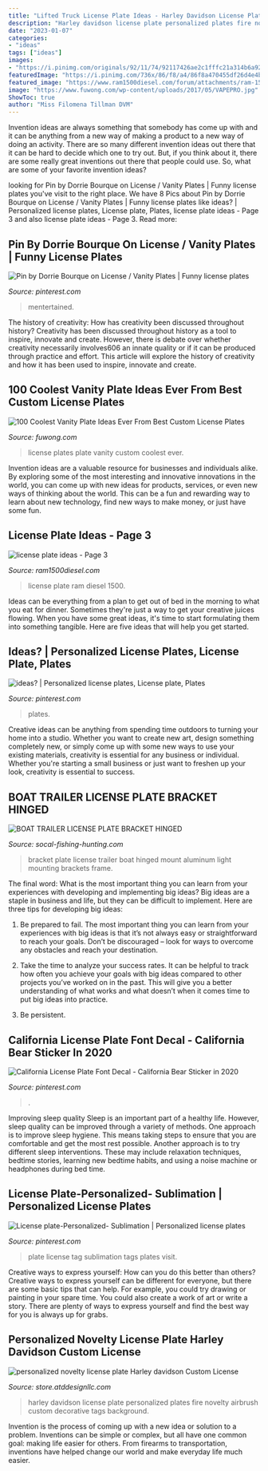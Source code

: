 ```yaml
---
title: "Lifted Truck License Plate Ideas - Harley Davidson License Plate Personalized Plates Fire Novelty Airbrush Custom Decorative Tags Background"
description: "Harley davidson license plate personalized plates fire novelty airbrush custom decorative tags background"
date: "2023-01-07"
categories:
- "ideas"
tags: ["ideas"]
images:
- "https://i.pinimg.com/originals/92/11/74/92117426ae2c1fffc21a314b6a9288d1.png"
featuredImage: "https://i.pinimg.com/736x/86/f8/a4/86f8a470455df26d4e4b1a8954c6889c--car-tags-tag-design.jpg"
featured_image: "https://www.ram1500diesel.com/forum/attachments/ram-1500-diesel-appearance/12728d1454194938-license-plate-ideas-img_2161.jpg"
image: "https://www.fuwong.com/wp-content/uploads/2017/05/VAPEPRO.jpg"
ShowToc: true
author: "Miss Filomena Tillman DVM"
---
```



Invention ideas are always something that somebody has come up with and it can be anything from a new way of making a product to a new way of doing an activity. There are so many different invention ideas out there that it can be hard to decide which one to try out. But, if you think about it, there are some really great inventions out there that people could use. So, what are some of your favorite invention ideas?

	

		
looking for Pin by Dorrie Bourque on License / Vanity Plates | Funny license plates you've visit to the right place. We have 8 Pics about Pin by Dorrie Bourque on License / Vanity Plates | Funny license plates like ideas? | Personalized license plates, License plate, Plates, license plate ideas - Page 3 and also license plate ideas - Page 3. Read more:
		
    
## Pin By Dorrie Bourque On License / Vanity Plates | Funny License Plates

<img loading=lazy src="https://i.pinimg.com/originals/65/86/8f/65868f7475099ef7675fb1763a7a938b.jpg" onerror="this.onerror=null;this.src='https://tse1.mm.bing.net/th?id=OIP.IR6JkbcWofE1gJ5S0gXWHwHaO0&amp;pid=15.1';" alt="Pin by Dorrie Bourque on License / Vanity Plates | Funny license plates">

_Source: pinterest.com_

>mentertained. 

	

The history of creativity: How has creativity been discussed throughout history?
Creativity has been discussed throughout history as a tool to inspire, innovate and create. However, there is debate over whether creativity necessarily involves606
an innate quality or if it can be produced through practice and effort. This article will explore the history of creativity and how it has been used to inspire, innovate and create.

    
## 100 Coolest Vanity Plate Ideas Ever From Best Custom License Plates

<img loading=lazy src="https://www.fuwong.com/wp-content/uploads/2017/05/VAPEPRO.jpg" onerror="this.onerror=null;this.src='https://tse3.mm.bing.net/th?id=OIP.9bIL2gDW_xitRfAzfJBYRwAAAA&amp;pid=15.1';" alt="100 Coolest Vanity Plate Ideas Ever From Best Custom License Plates">

_Source: fuwong.com_

>license plates plate vanity custom coolest ever. 

	

Invention ideas are a valuable resource for businesses and individuals alike. By exploring some of the most interesting and innovative innovations in the world, you can come up with new ideas for products, services, or even new ways of thinking about the world. This can be a fun and rewarding way to learn about new technology, find new ways to make money, or just have some fun.

    
## License Plate Ideas - Page 3

<img loading=lazy src="https://www.ram1500diesel.com/forum/attachments/ram-1500-diesel-appearance/12728d1454194938-license-plate-ideas-img_2161.jpg" onerror="this.onerror=null;this.src='https://tse2.mm.bing.net/th?id=OIP.uBhxb4O7bZZEy4RhRgTxqQHaFy&amp;pid=15.1';" alt="license plate ideas - Page 3">

_Source: ram1500diesel.com_

>license plate ram diesel 1500. 

	

Ideas can be everything from a plan to get out of bed in the morning to what you eat for dinner. Sometimes they're just a way to get your creative juices flowing. When you have some great ideas, it's time to start formulating them into something tangible. Here are five ideas that will help you get started.

    
## Ideas? | Personalized License Plates, License Plate, Plates

<img loading=lazy src="https://i.pinimg.com/736x/05/6f/45/056f4501cf2f615d155ca3bdda6a427e--license-plates-idea.jpg" onerror="this.onerror=null;this.src='https://tse2.mm.bing.net/th?id=OIP.8kmAonvWNpDCMERu_7QcfQHaFj&amp;pid=15.1';" alt="ideas? | Personalized license plates, License plate, Plates">

_Source: pinterest.com_

>plates. 

	

Creative ideas can be anything from spending time outdoors to turning your home into a studio. Whether you want to create new art, design something completely new, or simply come up with some new ways to use your existing materials, creativity is essential for any business or individual. Whether you're starting a small business or just want to freshen up your look, creativity is essential to success.

    
## BOAT TRAILER LICENSE PLATE BRACKET HINGED

<img loading=lazy src="http://www.socal-fishing-hunting.com/images/486xNxBOAT_TRAILER_LICENSE_PLATE_BRACKET_HINGED_TP.jpg.pagespeed.ic.mQJRDwrbJZ.jpg" onerror="this.onerror=null;this.src='https://tse2.mm.bing.net/th?id=OIP.Bg_w6W8tS3Qsc6wQL87-UAHaE7&amp;pid=15.1';" alt="BOAT TRAILER LICENSE PLATE BRACKET HINGED">

_Source: socal-fishing-hunting.com_

>bracket plate license trailer boat hinged mount aluminum light mounting brackets frame. 

	

The final word: What is the most important thing you can learn from your experiences with developing and implementing big ideas?
Big ideas are a staple in business and life, but they can be difficult to implement. Here are three tips for developing big ideas:
1. Be prepared to fail. The most important thing you can learn from your experiences with big ideas is that it’s not always easy or straightforward to reach your goals. Don’t be discouraged – look for ways to overcome any obstacles and reach your destination.

2. Take the time to analyze your success rates. It can be helpful to track how often you achieve your goals with big ideas compared to other projects you’ve worked on in the past. This will give you a better understanding of what works and what doesn’t when it comes time to put big ideas into practice.

3. Be persistent.

    
## California License Plate Font Decal - California Bear Sticker In 2020

<img loading=lazy src="https://i.pinimg.com/originals/92/11/74/92117426ae2c1fffc21a314b6a9288d1.png" onerror="this.onerror=null;this.src='https://tse3.mm.bing.net/th?id=OIP.u8x-e5GUkR-kDL-Uk1IpbgHaEL&amp;pid=15.1';" alt="California License Plate Font Decal - California Bear Sticker in 2020">

_Source: pinterest.com_

>. 

	

Improving sleep quality
Sleep is an important part of a healthy life. However, sleep quality can be improved through a variety of methods. One approach is to improve sleep hygiene. This means taking steps to ensure that you are comfortable and get the most rest possible. Another approach is to try different sleep interventions. These may include relaxation techniques, bedtime stories, learning new bedtime habits, and using a noise machine or headphones during bed time.

    
## License Plate-Personalized- Sublimation | Personalized License Plates

<img loading=lazy src="https://i.pinimg.com/736x/86/f8/a4/86f8a470455df26d4e4b1a8954c6889c--car-tags-tag-design.jpg" onerror="this.onerror=null;this.src='https://tse3.mm.bing.net/th?id=OIP.9NO3L1VK5sbv6QOijhZonQEsEs&amp;pid=15.1';" alt="License plate-Personalized- Sublimation | Personalized license plates">

_Source: pinterest.com_

>plate license tag sublimation tags plates visit. 

	

Creative ways to express yourself: How can you do this better than others?
Creative ways to express yourself can be different for everyone, but there are some basic tips that can help. For example, you could try drawing or painting in your spare time. You could also create a work of art or write a story. There are plenty of ways to express yourself and find the best way for you is always up for grabs.

    
## Personalized Novelty License Plate Harley Davidson Custom License

<img loading=lazy src="http://cdn3.volusion.com/awraq.tuqes/v/vspfiles/photos/Harley-davidson-fire-2.jpg" onerror="this.onerror=null;this.src='https://tse2.mm.bing.net/th?id=OIP.S9avoLujWzrFoAaepSMPmwHaDt&amp;pid=15.1';" alt="personalized novelty license plate Harley davidson Custom License">

_Source: store.atddesignllc.com_

>harley davidson license plate personalized plates fire novelty airbrush custom decorative tags background. 

	

Invention is the process of coming up with a new idea or solution to a problem. Inventions can be simple or complex, but all have one common goal: making life easier for others. From firearms to transportation, inventions have helped change our world and make everyday life much easier.

